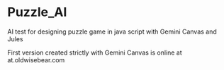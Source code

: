 # Puzzle_AI
AI test for designing puzzle game in java script with Gemini Canvas and Jules

First version created strictly with Gemini Canvas is online at at.oldwisebear.com
